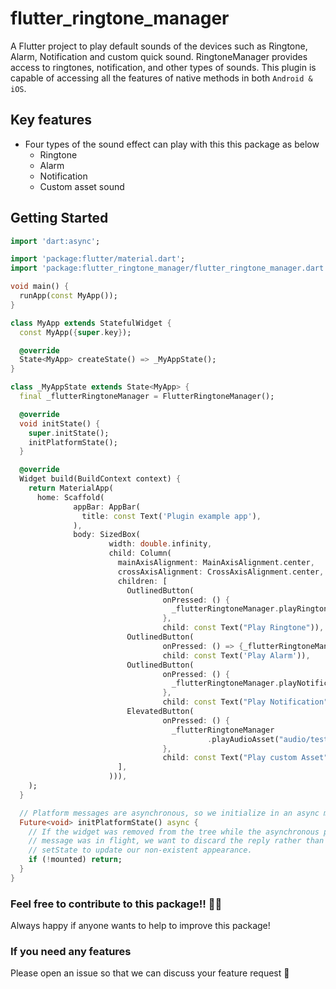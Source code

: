 # flutter_ringtone_manager

A Flutter project to play default sounds of the devices such as Ringtone, Alarm, Notification and custom quick sound. RingtoneManager provides access to ringtones, notification, and other types of sounds. This plugin is capable of accessing all the features of native methods in both `Android & iOS`.

## Key features
- Four types of the sound effect can play with this this package as below
    - Ringtone
    - Alarm
    - Notification
    - Custom asset sound

## Getting Started

```dart
import 'dart:async';

import 'package:flutter/material.dart';
import 'package:flutter_ringtone_manager/flutter_ringtone_manager.dart';

void main() {
  runApp(const MyApp());
}

class MyApp extends StatefulWidget {
  const MyApp({super.key});

  @override
  State<MyApp> createState() => _MyAppState();
}

class _MyAppState extends State<MyApp> {
  final _flutterRingtoneManager = FlutterRingtoneManager();

  @override
  void initState() {
    super.initState();
    initPlatformState();
  }

  @override
  Widget build(BuildContext context) {
    return MaterialApp(
      home: Scaffold(
              appBar: AppBar(
                title: const Text('Plugin example app'),
              ),
              body: SizedBox(
                      width: double.infinity,
                      child: Column(
                        mainAxisAlignment: MainAxisAlignment.center,
                        crossAxisAlignment: CrossAxisAlignment.center,
                        children: [
                          OutlinedButton(
                                  onPressed: () {
                                    _flutterRingtoneManager.playRingtone();
                                  },
                                  child: const Text("Play Ringtone")),
                          OutlinedButton(
                                  onPressed: () => {_flutterRingtoneManager.playAlarm()},
                                  child: const Text('Play Alarm')),
                          OutlinedButton(
                                  onPressed: () {
                                    _flutterRingtoneManager.playNotification();
                                  },
                                  child: const Text("Play Notification")),
                          ElevatedButton(
                                  onPressed: () {
                                    _flutterRingtoneManager
                                            .playAudioAsset("audio/test.mp3");
                                  },
                                  child: const Text("Play custom Asset"))
                        ],
                      ))),
    );
  }

  // Platform messages are asynchronous, so we initialize in an async method.
  Future<void> initPlatformState() async {
    // If the widget was removed from the tree while the asynchronous platform
    // message was in flight, we want to discard the reply rather than calling
    // setState to update our non-existent appearance.
    if (!mounted) return;
  }
}
```
### Feel free to contribute to this package!! 🙇‍♂️
Always happy if anyone wants to help to improve this package!

### If you need any features
Please open an issue so that we can discuss your feature request 🙏